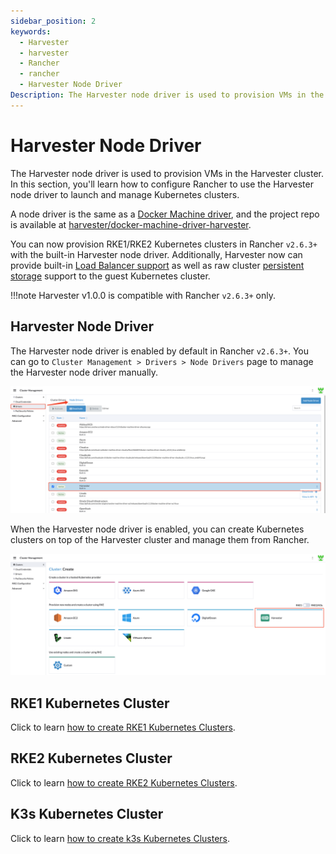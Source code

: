 ```yaml
---
sidebar_position: 2
keywords:
  - Harvester
  - harvester
  - Rancher
  - rancher
  - Harvester Node Driver
Description: The Harvester node driver is used to provision VMs in the Harvester cluster. In this section, you'll learn how to configure Rancher to use the Harvester node driver to launch and manage Kubernetes clusters.
---
```


# Harvester Node Driver

The Harvester node driver is used to provision VMs in the Harvester cluster. In this section, you'll learn how to configure Rancher to use the Harvester node driver to launch and manage Kubernetes clusters.

A node driver is the same as a [Docker Machine driver](https://docs.docker.com/machine/), and the project repo is available at [harvester/docker-machine-driver-harvester](https://github.com/harvester/docker-machine-driver-harvester).

You can now provision RKE1/RKE2 Kubernetes clusters in Rancher `v2.6.3+` with the built-in Harvester node driver. 
Additionally, Harvester now can provide built-in [Load Balancer support](./cloud-provider.md) as well as raw cluster [persistent storage](./csi-driver.md) support to the guest Kubernetes cluster.

!!!note
    Harvester v1.0.0 is compatible with Rancher `v2.6.3+` only.

## Harvester Node Driver

The Harvester node driver is enabled by default in Rancher `v2.6.3+`. You can go to `Cluster Management > Drivers > Node Drivers` page to manage the Harvester node driver manually.

![](assets/harvester-node-driver.png)

When the Harvester node driver is enabled, you can create Kubernetes clusters on top of the Harvester cluster and manage them from Rancher.

![rke1-cluster](assets/rke1-node-driver.png)

## RKE1 Kubernetes Cluster
Click to learn [how to create RKE1 Kubernetes Clusters](./rke1-cluster.md).

## RKE2 Kubernetes Cluster
Click to learn [how to create RKE2 Kubernetes Clusters](./rke2-cluster.md).

## K3s Kubernetes Cluster
Click to learn [how to create k3s Kubernetes Clusters](./k3s-cluster.md).
